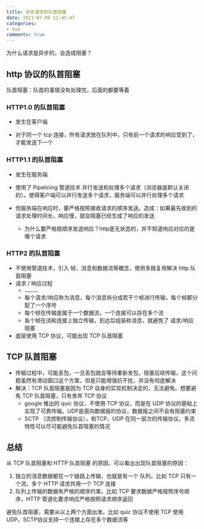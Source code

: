 ```yaml
---
title: 异步请求的队首阻塞
date: 2021-07-08 11:45:47
categories:
- Vue
comments: true
---
```


为什么请求是异步的，会造成阻塞？

<!-- more -->

## http 协议的队首阻塞

队首阻塞：队首的事情没有处理完，后面的都要等着



### HTTP1.0 的队首阻塞

- 发生在客户端

- 对于同一个 tcp 连接，所有请求放在队列中，只有前一个请求的响应受到了，才能发送下一个



### HTTP1.1 的队首阻塞

- 发生在服务端

- 使用了 Pipelining 管道技术 并行发送和处理多个请求（浏览器是默认关闭的）。使得客户端可以并行发送多个请求，服务端可以并行处理多个请求

- 但服务端在响应时，要严格按照接收请求的顺序发送。造成：如果最先收到的请求处理时间长，响应慢，就会阻塞已经生成了响应的发送

  - 为什么要严格按顺序发送响应？http是无状态的，并不知道响应对应的是哪个请求

  

### HTTP2 的队首阻塞

- 不使用管道技术，引入 帧、消息和数据流等概念，使用多路复用解决 http 队首阻塞
- 请求 / 响应过程
  - <img src="https://img-blog.csdnimg.cn/20201218093159920.png?x-oss-process=image/watermark,type_ZmFuZ3poZW5naGVpdGk,shadow_10,text_aHR0cHM6Ly9ibG9nLmNzZG4ubmV0L3FxXzM4OTM3NjM0,size_16,color_FFFFFF,t_70" alt="在这里插入图片描述" style="zoom:25%;" />
  - 每个请求/响应称为消息，每个消息拆分成若干个帧进行传输，每个帧都分配了一个序号
  - 每个帧在传输是属于一个数据流，一个连接可以存在多个流
  - 各个帧在流和连接上独立传输，到达后组装称消息，就避免了 请求/响应阻塞
- 底层使用 TCP 协议，可能出现 TCP 队首阻塞



## TCP 队首阻塞

- 传输过程中，可能丢包，一旦丢包就会等待重新发包，阻塞后续传输，这个问题虽然有滑动窗口这个方案，但是只能增强抗干扰，并没有彻底解决
- 解决：TCP 队首阻塞是因为 TCP 自身的实现机制决定的，无法避免。想要避免 TCP 队首阻塞，只有舍弃 TCP 协议
  - google 推出的 quic 协议，不使用 TCP 协议，而是在 UDP 协议的基础上实现了可靠传输。UDP是面向数据报的协议，数据报之间不会有阻塞约束
  - SCTP （流控制传输协议），和TCP、UDP 在同一层次的传输协议。多流特性可以尽可能避免队首阻塞的情况



## 总结

从 TCP 队首阻塞和 HTTP 队首阻塞 的原因，可以看出出现队首阻塞的原因：

1. 独立的消息数据都在一个链路上传输，也就是有一个 队列。比如 TCP 只有一个流，多个 HTTP 请求共用一个 TCP 连接
2. 队列上传输的数据有严格的顺序约束。比如 TCP 要求数据严格按照序号顺序，HTTP 管道化要求响应严格按照请求顺序返回

避免队首阻塞，需要从以上两个方面出发。比如 quic 协议不使用 TCP 使用 UDP，SCTP协议支持一个连接上存在多个数据流等

